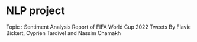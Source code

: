 # NLP project 
Topic : Sentiment Analysis Report of FIFA World Cup 2022 Tweets
By Flavie Bickert, Cyprien Tardivel and Nassim Chamakh
